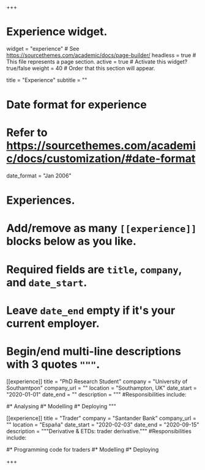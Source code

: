 +++
# Experience widget.
widget = "experience"  # See https://sourcethemes.com/academic/docs/page-builder/
headless = true  # This file represents a page section.
active = true  # Activate this widget? true/false
weight = 40  # Order that this section will appear.

title = "Experience"
subtitle = ""

# Date format for experience
#   Refer to https://sourcethemes.com/academic/docs/customization/#date-format
date_format = "Jan 2006"

# Experiences.
#   Add/remove as many `[[experience]]` blocks below as you like.
#   Required fields are `title`, `company`, and `date_start`.
#   Leave `date_end` empty if it's your current employer.
#   Begin/end multi-line descriptions with 3 quotes `"""`.
[[experience]]
  title = "PhD Research Student"
  company = "University of Southamtpon"
  company_url = ""
  location = "Southampton, UK"
  date_start = "2020-01-01"
  date_end = ""
  description = """
  #Responsibilities include:
  
  #* Analysing
  #* Modelling
  #* Deploying
  """

[[experience]]
  title = "Trader"
  company = "Santander Bank"
  company_url = ""
  location = "España"
  date_start = "2020-02-03"
  date_end = "2020-09-15"
  description = """Derivative & ETDs: trader derivative."""
  #Responsibilities include:
  
  #* Programming code for traders
  #* Modelling
  #* Deploying
 
+++
